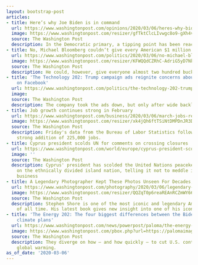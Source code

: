 ```yaml
---
layout: bootstrap-post
articles:
- title: Here’s why Joe Biden is in command
  url: https://www.washingtonpost.com/opinions/2020/03/06/heres-why-biden-is-command/
  image: https://www.washingtonpost.com/resizer/gfTktClcLIvwgc8o9-gXh4vsV10=/1440x0/smart/arc-anglerfish-washpost-prod-washpost.s3.amazonaws.com/public/6LENSCPEYRHXNKEQFCAH7WP2FE
  source: The Washington Post
  description: In the Democratic primary, a tipping point has been reached.
- title: No, Michael Bloomberg couldn’t give every American $1 million
  url: https://www.washingtonpost.com/politics/2020/03/06/no-michael-bloomberg-couldnt-give-every-american-1-million/
  image: https://www.washingtonpost.com/resizer/KFWQQdCZRhC-AdriG5yD7Nk3bcQ=/1440x0/smart/d1i4t8bqe7zgj6.cloudfront.net/03-04-2020/t_0e6df47060ae44cead08d997abe6f8ca_name_9e8bb1da_5e59_11ea_ac50_18701e14e06d.jpg
  source: The Washington Post
  description: He could, however, give everyone almost two hundred bucks.
- title: 'The Technology 202: Trump campaign ads reignite concerns about census misinformation
    on Facebook'
  url: https://www.washingtonpost.com/politics/the-technology-202-trump-campaign-ads-reignite-concerns-about-census-misinformation-on-facebook/2020/03/06/a983f4d6-893d-4396-9bc8-74b2c7bf5c84_story.html?utm_source=rss&utm_medium=referral&utm_campaign=wp_politics
  image: 
  source: The Washington Post
  description: The company took the ads down, but only after wide backlash.
- title: Job growth continues strong in February
  url: https://www.washingtonpost.com/business/2020/03/06/march-jobs-report/
  image: https://www.washingtonpost.com/resizer/xk4jQh6ftTSiNtDMPDnJR3Dy4n0=/1440x0/smart/arc-anglerfish-washpost-prod-washpost.s3.amazonaws.com/public/KGMYJSC5RUI6VLCQDBYB4FHANU.jpg
  source: The Washington Post
  description: Friday's data from the Bureau of Labor Statistics followed January's
    strong addition of 225,000 jobs.
- title: Cyprus president scolds UN for comments on crossing closures
  url: https://www.washingtonpost.com/world/europe/cyprus-president-scolds-un-for-comments-on-crossing-closures/2020/03/06/36a9c40c-5fae-11ea-ac50-18701e14e06d_story.html
  image: ''
  source: The Washington Post
  description: Cyprus' president has scolded the United Nations peacekeeping mission
    on the ethnically divided island nation, telling it not to meddle in government
    business
- title: A Legendary Photographer Kept These Photos Unseen For Decades, Until Now
  url: https://www.washingtonpost.com/photography/2020/03/06/legendary-photographer-kept-these-photos-unseen-decades-until-now/
  image: https://www.washingtonpost.com/resizer/QQZqT0p6reaREAnRCZmWY66zUuM=/1484x0/arc-anglerfish-washpost-prod-washpost.s3.amazonaws.com/public/HFES7BC7CUI6VLCQDBYB4FHANU.jpg
  source: The Washington Post
  description: Stephen Shore is one of the most iconic and legendary American photographers
    of all time. His latest book gives new insight into one of his iconic masterpieces.
- title: 'The Energy 202: The four biggest differences between the Biden and Sanders
    climate plans'
  url: https://www.washingtonpost.com/news/powerpost/paloma/the-energy-202/2020/03/06/the-energy-202-the-four-biggest-differences-between-the-biden-and-sanders-climate-plans/5e6166b088e0fa101a741c5d/
  image: https://www.washingtonpost.com/pbox.php?url=https://palomaimages.washingtonpost.com/pr2/e703871f84e4a880d9911ffd35f3196d-MXXK7UOIANDCFJXTFS66X2SMV4-680-453-70-8&w=1484&op=resize&opt=1&filter=antialias&t=20170517
  source: The Washington Post
  description: They diverge on how — and how quickly — to cut U.S. contributions to
    global warming.
as_of_date: '2020-03-06'
---
```


